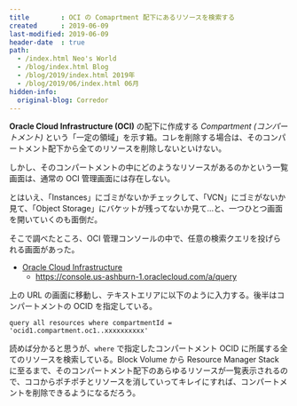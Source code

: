 ```yaml
---
title        : OCI の Comaprtment 配下にあるリソースを検索する
created      : 2019-06-09
last-modified: 2019-06-09
header-date  : true
path:
  - /index.html Neo's World
  - /blog/index.html Blog
  - /blog/2019/index.html 2019年
  - /blog/2019/06/index.html 06月
hidden-info:
  original-blog: Corredor
---
```


__Oracle Cloud Infrastructure (OCI)__ の配下に作成する _Compartment (コンパートメント)_ という「一定の領域」を示す箱。コレを削除する場合は、そのコンパートメント配下から全てのリソースを削除しないといけない。

しかし、そのコンパートメントの中にどのようなリソースがあるのかという一覧画面は、通常の OCI 管理画面には存在しない。

とはいえ、「Instances」にゴミがないかチェックして、「VCN」にゴミがないか見て、「Object Storage」にバケットが残ってないか見て…と、一つひとつ画面を開いていくのも面倒だ。

そこで調べたところ、OCI 管理コンソールの中で、任意の検索クエリを投げられる画面があった。

- [Oracle Cloud Infrastructure](https://console.us-ashburn-1.oraclecloud.com/a/query)
  - <https://console.us-ashburn-1.oraclecloud.com/a/query>

上の URL の画面に移動し、テキストエリアに以下のように入力する。後半はコンパートメントの OCID を指定している。

```
query all resources where compartmentId = 'ocid1.compartment.oc1..xxxxxxxxxx'
```

読めば分かると思うが、`where` で指定したコンパートメント OCID に所属する全てのリソースを検索している。Block Volume から Resource Manager Stack に至るまで、そのコンパートメント配下のあらゆるリソースが一覧表示されるので、ココからポチポチとリソースを消していってキレイにすれば、コンパートメントを削除できるようになるだろう。
